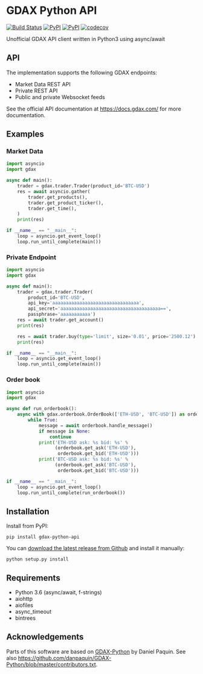 # GDAX Python API

[![Build Status](https://travis-ci.org/csko/gdax-python-api.svg?branch=master)](https://travis-ci.org/csko/gdax-python-api)
[![PyPI](https://img.shields.io/pypi/pyversions/gdax-python-api.svg)](https://pypi.python.org/pypi/gdax-python-api)
[![PyPI](https://img.shields.io/pypi/v/gdax-python-api.svg)](https://pypi.python.org/pypi/gdax-python-api)
[![codecov](https://codecov.io/gh/csko/gdax-python-api/branch/master/graph/badge.svg)](https://codecov.io/gh/csko/gdax-python-api)

Unofficial GDAX API client written in Python3 using async/await

## API
The implementation supports the following GDAX endpoints:
* Market Data REST API
* Private REST API
* Public and private Websocket feeds

See the official API documentation at https://docs.gdax.com/ for more documentation.

## Examples
### Market Data
```python
import asyncio
import gdax

async def main():
    trader = gdax.trader.Trader(product_id='BTC-USD')
    res = await asyncio.gather(
        trader.get_products(),
        trader.get_product_ticker(),
        trader.get_time(),
    )
    print(res)

if __name__ == "__main__":
    loop = asyncio.get_event_loop()
    loop.run_until_complete(main())
```

### Private Endpoint
```python
import asyncio
import gdax

async def main():
    trader = gdax.trader.Trader(
        product_id='BTC-USD',
        api_key='aaaaaaaaaaaaaaaaaaaaaaaaaaaaaaaa',
        api_secret='aaaaaaaaaaaaaaaaaaaaaaaaaaaaaaaaaaaaa==',
        passphrase='aaaaaaaaaaa')
    res = await trader.get_account()
    print(res)

    res = await trader.buy(type='limit', size='0.01', price='2500.12')
    print(res)

if __name__ == "__main__":
    loop = asyncio.get_event_loop()
    loop.run_until_complete(main())
```

### Order book
```python
import asyncio
import gdax

async def run_orderbook():
    async with gdax.orderbook.OrderBook(['ETH-USD', 'BTC-USD']) as orderbook:
        while True:
            message = await orderbook.handle_message()
            if message is None:
                continue
            print('ETH-USD ask: %s bid: %s' %
                  (orderbook.get_ask('ETH-USD'),
                   orderbook.get_bid('ETH-USD')))
            print('BTC-USD ask: %s bid: %s' %
                  (orderbook.get_ask('BTC-USD'),
                   orderbook.get_bid('BTC-USD')))

if __name__ == "__main__":
    loop = asyncio.get_event_loop()
    loop.run_until_complete(run_orderbook())
```

## Installation
Install from PyPI:

    pip install gdax-python-api

You can [download the latest release from Github](https://github.com/csko/gdax-python-api/archive/master.zip) and install it manually:

    python setup.py install

## Requirements

* Python 3.6 (async/await, f-strings)
* aiohttp
* aiofiles
* async_timeout
* bintrees


## Acknowledgements
Parts of this software are based on [GDAX-Python](https://github.com/danpaquin/GDAX-Python) by Daniel Paquin. See also https://github.com/danpaquin/GDAX-Python/blob/master/contributors.txt.
